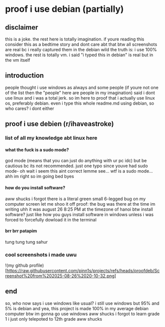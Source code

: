 # proof i use debian (partially)
## disclaimer
this is a joke. the rest here is totally imagination. if youre reading this consider this as a bedtime story and dont care abt that
btw all screenshots are real bc i really captured them in the debian wild
the truth is: i use 100% windows. the rest is totally vm. i said "i typed this in debian" is real but in the vm itself
## introduction
people thought i use windows as always and some people (if youre not one of the list then the "people" here are people in my imagination) said i dont use linux and i was a total jerk. so im here to proof that i actually use linux os, preferably debian. even i type this whole readme.md using debian, so who cares? i dont either
## proof i use debien (r/ihaveastroke)
### list of all my knowledge abt linux here
#### what the fuck is a sudo mode?
god mode (means that you can just do anything with ur pc idc)
but be cautious bc its not recommended. just one typo since youve had sudo mode- oh wait i seem this aint correct lemme see...
wtf is a sudo mode...
ahh im right so im going bed byes
#### how do you install software?
aww shucks i forgot there is a literal green small 6-legged bug on my computer screen let me shoo it off
proof: the bug was there at the time im writing uhh it was august 26 8:25 PM at the timezone of hanoi
btw install software? just like how you guys install software in windows unless i was forced to forcefully dowload it in the terminal
#### brr brr patapim
tung tung tung sahur
### cool screenshots i made uwu
!(my github profile)[https://raw.githubusercontent.com/pinn1s/projects/refs/heads/proofdeb/Screenshot%20from%202025-08-26%2020-10-32.png]
## end
so, who now says i use windows like usual? i still use windows but 95% and 5% is debian and yea, this project is made 100% in my average debian computer
btw im gonna go use windows aww shucks i forgot to learn grade 1 i just only telepoted to 12th grade aww shucks
